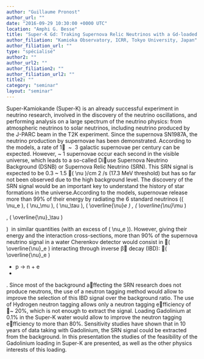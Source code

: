 ```yaml
---
author: "Guillaume Pronost"
author_url: ""
date: "2016-09-29 10:30:00 +0000 UTC"
location: "Amphi G. Besse"
title: "Super-K Gd: Traking Supernova Relic Neutrinos with a Gd-loaded water Cherenkov detector"
author_filiation: "Kamioka Observatory, ICRR, Tokyo University, Japan"
author_filiation_url: ""
type: "spécialisé"
author2: ""
author_url2: ""
author_filiation2: ""
author_filiation_url2: ""
title2: ""
category: "seminar" 
layout: "seminar"
---
```

Super-Kamiokande (Super-K) is an already successful experiment in neutrino research, involved in the discovery of the neutrino oscillations, and performing analysis on a large spectrum of the neutrino physics: from atmospheric neutrinos to solar neutrinos, including neutrino produced by the J-PARC beam in the T2K experiment. Since the supernova SN1987A, the neutrino production by supernovae has been demonstrated. According to the models, a rate of 1 
~ 
3 galactic supernovae per century can be expected. However, 
~
1 supernovae occur each second in the visible universe, which leads to a so-called Diuse Supernova Neutrino Background (DSNB) or Supernova Relic Neutrino (SRN). This SRN signal is expected to be 0.3 
~ 
1.5 \( \nu \)/cm
2
/s (17.3 MeV threshold) but has so far not been observed due to the high background level. The discovery of the SRN signal would be an important key to understand the history of star formations in the universe.According to the models, supernovae release more than 99% of their energy by radiating the 6 standard neutrinos (\( \nu_e \), \( \nu_\mu \), \( \nu_\tau \), \( \overline{\nu}_e \)
, \( \overline{\nu}_\mu \)

, \( \overline{\nu}_\tau \)

)
 in similar quantities (with an excess of \( \nu_e \)). However, giving their energy and the interaction cross-sections, more than 90% of the supernova neutrino signal in a water Cherenkov detector would consist in \( \overline{\nu}_e \) interacting through inverse β decay (IBD): \( \overline{\nu}_e \)
 
+ p → n + e
+
. Since most of the background affecting the SRN research does not produce neutrons, the use of a neutron tagging method would allow to improve the selection of this IBD signal over the background ratio. The use of Hydrogen neutron tagging allows only a neutron tagging efficiency of ~ 20%, which is not enough to extract the signal. Loading Gadolinium at 0.1% in the Super-K water would allow to improve the neutron tagging efficiency to more than 80%. Sensitivity studies have shown that in 10 years of data taking with Gadolinium, the SRN signal could be extracted from the background. In this presentation the studies of the feasibility of the Gadolinium loading in Super-K are presented, as well as the other physics interests of this loading.
